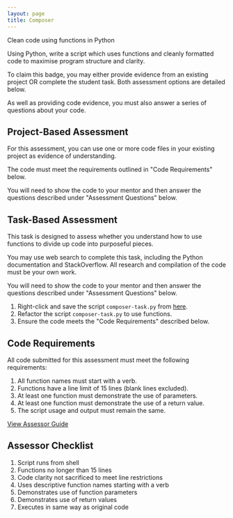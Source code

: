 ```yaml
---
layout: page
title: Composer
---
```


Clean code using functions in Python


    
Using Python, write a script which uses functions and cleanly formatted code to maximise program structure and clarity.

To claim this badge, you may either provide evidence from an existing project OR complete the student task. Both assessment options are detailed below.

As well as providing code evidence, you must also answer a series of questions about your code.




## Project-Based Assessment

For this assessment, you can use one or more code files in your existing project as evidence of understanding.

The code must meet the requirements outlined in "Code Requirements" below.

You will need to show the code to your mentor and then answer the questions described under "Assessment Questions" below.




## Task-Based Assessment

This task is designed to assess whether you understand how to use functions to divide up code into purposeful pieces.

You may use web search to complete this task, including the Python documentation and StackOverflow. All research and compilation of the code must be your own work.

You will need to show the code to your mentor and then answer the questions described under "Assessment Questions" below.




1. Right-click and save the script `composer-task.py` from [here](resources/composer-task.py).
2. Refactor the script `composer-task.py` to use functions.
3. Ensure the code meets the "Code Requirements" described below.




## Code Requirements

All code submitted for this assessment must meet the following requirements:

1. All function names must start with a verb.
2. Functions have a line limit of 15 lines (blank lines excluded).
3. At least one function must demonstrate the use of parameters.
4. At least one function must demonstrate the use of a return value.
5. The script usage and output must remain the same.


[View Assessor Guide](composer-guide.html)

## Assessor Checklist

1. Script runs from shell
2. Functions no longer than 15 lines
3. Code clarity not sacrificed to meet line restrictions
4. Uses descriptive function names starting with a verb
5. Demonstrates use of function parameters
6. Demonstrates use of return values
7. Executes in same way as original code

